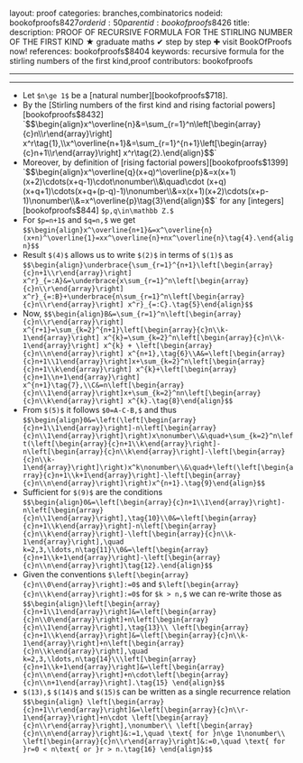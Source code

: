 layout: proof
categories: branches,combinatorics
nodeid: bookofproofs$8427
orderid: 50
parentid: bookofproofs$8426
title: 
description: PROOF OF RECURSIVE FORMULA FOR THE STIRLING NUMBER OF THE FIRST KIND ★ graduate maths ✔ step by step ✚ visit BookOfProofs now!
references: bookofproofs$8404
keywords: recursive formula for the stirling numbers of the first kind,proof
contributors: bookofproofs

---


---

* Let `$n\ge 1$` be a [natural number][bookofproofs$718].
* By the [Stirling numbers of the first kind and rising factorial powers][bookofproofs$8432] `$$\begin{align}x^\overline{n}&=\sum_{r=1}^n\left[\begin{array}{c}n\\r\end{array}\right] x^r\tag{1},\\x^\overline{n+1}&=\sum_{r=1}^{n+1}\left[\begin{array}{c}n+1\\r\end{array}\right] x^r\tag{2}.\end{align}$$` 
* Moreover, by definition of [rising factorial powers][bookofproofs$1399] `$$\begin{align}x^\overline{q}(x+q)^\overline{p}&=x(x+1)(x+2)\cdots(x+q-1)\cdot\nonumber\\&\quad\cdot (x+q)(x+q+1)\cdots(x+q+(p-q)-1)\nonumber\\&=x(x+1)(x+2)\cdots(x+p-1)\nonumber\\&=x^\overline{p}\tag{3}\end{align}$$` for any [integers][bookofproofs$844] `$p,q\in\mathbb Z.$` 
* For `$p=n+1$` and `$q=n,$` we get `$$\begin{align}x^\overline{n+1}&=x^\overline{n}(x+n)^\overline{1}=xx^\overline{n}+nx^\overline{n}\tag{4}.\end{align}$$`
* Result `$(4)$` allows us to write `$(2)$` in terms of `$(1)$` as `$$\begin{align}\underbrace{\sum_{r=1}^{n+1}\left[\begin{array}{c}n+1\\r\end{array}\right] x^r}_{=:A}&=\underbrace{x\sum_{r=1}^n\left[\begin{array}{c}n\\r\end{array}\right] x^r}_{=:B}+\underbrace{n\sum_{r=1}^n\left[\begin{array}{c}n\\r\end{array}\right] x^r}_{=:C}.\tag{5}\end{align}$$` 
* Now, `$$\begin{align}B&=\sum_{r=1}^n\left[\begin{array}{c}n\\r\end{array}\right] x^{r+1}=\sum_{k=2}^{n+1}\left[\begin{array}{c}n\\k-1\end{array}\right] x^{k}=\sum_{k=2}^n\left[\begin{array}{c}n\\k-1\end{array}\right] x^{k} + \left[\begin{array}{c}n\\n\end{array}\right] x^{n+1},\tag{6}\\A&=\left[\begin{array}{c}n+1\\1\end{array}\right]x+\sum_{k=2}^n\left[\begin{array}{c}n+1\\k\end{array}\right] x^{k}+\left[\begin{array}{c}n+1\\n+1\end{array}\right] x^{n+1}\tag{7},\\C&=n\left[\begin{array}{c}n\\1\end{array}\right]x+\sum_{k=2}^nn\left[\begin{array}{c}n\\k\end{array}\right] x^{k}.\tag{8}\end{align}$$`
* From `$(5)$` it follows `$0=A-C-B,$` and thus `$$\begin{align}0&=\left(\left[\begin{array}{c}n+1\\1\end{array}\right]-n\left[\begin{array}{c}n\\1\end{array}\right]\right)x\nonumber\\&\quad+\sum_{k=2}^n\left(\left[\begin{array}{c}n+1\\k\end{array}\right]-n\left[\begin{array}{c}n\\k\end{array}\right]-\left[\begin{array}{c}n\\k-1\end{array}\right]\right)x^k\nonumber\\&\quad+\left(\left[\begin{array}{c}n+1\\k+1\end{array}\right]-\left[\begin{array}{c}n\\n\end{array}\right]\right)x^{n+1}.\tag{9}\end{align}$$`
* Sufficient for `$(9)$` are the conditions `$$\begin{align}0&=\left[\begin{array}{c}n+1\\1\end{array}\right]-n\left[\begin{array}{c}n\\1\end{array}\right],\tag{10}\\0&=\left[\begin{array}{c}n+1\\k\end{array}\right]-n\left[\begin{array}{c}n\\k\end{array}\right]-\left[\begin{array}{c}n\\k-1\end{array}\right],\quad k=2,3,\ldots,n\tag{11}\\0&=\left[\begin{array}{c}n+1\\k+1\end{array}\right]-\left[\begin{array}{c}n\\n\end{array}\right]\tag{12}.\end{align}$$`
* Given the conventions `$\left[\begin{array}{c}n\\0\end{array}\right]:=0$`  and `$\left[\begin{array}{c}n\\k\end{array}\right]:=0$` for `$k > n,$` we can re-write those as `$$\begin{align}\left[\begin{array}{c}n+1\\1\end{array}\right]&=\left[\begin{array}{c}n\\0\end{array}\right]+n\left[\begin{array}{c}n\\1\end{array}\right],\tag{13}\\
\left[\begin{array}{c}n+1\\k\end{array}\right]&=\left[\begin{array}{c}n\\k-1\end{array}\right]+n\left[\begin{array}{c}n\\k\end{array}\right],\quad k=2,3,\ldots,n\tag{14}\\\left[\begin{array}{c}n+1\\k+1\end{array}\right]&=\left[\begin{array}{c}n\\n\end{array}\right]+n\cdot\left[\begin{array}{c}n\\n+1\end{array}\right].\tag{15}
\end{align}$$`
* `$(13),$` `$(14)$` and `$(15)$` can be written as a single recurrence relation `$$\begin{align}
\left[\begin{array}{c}n+1\\r\end{array}\right]&=\left[\begin{array}{c}n\\r-1\end{array}\right]+n\cdot \left[\begin{array}{c}n\\r\end{array}\right],\nonumber\\
\left[\begin{array}{c}n\\n\end{array}\right]&:=1,\quad \text{ for }n\ge 1\nonumber\\
\left[\begin{array}{c}n\\r\end{array}\right]&:=0,\quad \text{ for }r=0 < n\text{ or }r > n.\tag{16}
\end{align}$$`
